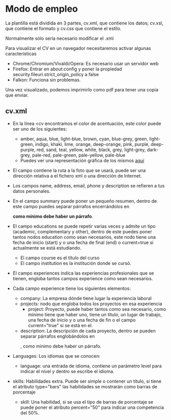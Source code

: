 # Modo de empleo

La plantilla está dividida en 3 partes, cv.xml, que contiene los datos; cv.xsl, que contiene el formato y cv.css que contiene el estilo.
  
Normalmente sólo sería necesario modificar el .xml

Para visualizar el CV en un navegador necesitaremos activar algunas características
* Chrome/Chromium/Vivaldi/Opera: Es necesario usar un servidor web
* Firefox: Entrar en about:config y poner la propiedad security.fileuri.strict_origin_policy a false
* Falkon: Funciona sin problemas.
  
Una vez visualizado, podemos imprimirlo como pdf para tener una copia que enviar.

## cv.xml

* En la línea <cv encontramos el color de acentuación, este color puede ser uno de los siguientes:

    - amber, aqua, blue, light-blue, brown, cyan, blue-grey, green, light-green, indigo, khaki, lime, orange, deep-orange, pink, purple, deep-purple, red, sand, teal, yellow, white, black, grey, light-grey, dark-grey, pale-red, pale-green, pale-yellow, pale-blue
    - Puedes ver una representación gráfica de los mismos [aquí](https://www.w3schools.com/w3css/w3css_colors.asp)

* El campo <photo> contiene la ruta a la foto que se usará, puede ser una dirección relativa a el fichero xml o una dirección de Internet.

* Los campos name, address, email, phone y description se refieren a tus datos personales.

* En el campo summary puede poner un pequeño resumen, dentro de este campo puedes separar párrafos encerrándolos en <p></p> **como mínimo debe haber un párrafo**.

* El campo educations se puede repetir varias veces y admite un tipo (academic, complementary y other), dentro de este puedes poner tantos nodos education como sean necesarios, este nodo tiene una fecha de inicio (start) y o una fecha de final (end) o current=true si actualmente se está estudiando.

    - El campo course es el título del curso
    - El campo institution es la institución donde se cursó.


* El campo experiences indica las experiencias profesionales que se tienen, engloba tantos campos experience como sean necesarios.

* Cada campo experience tiene los siguientes elementos:
    - company: La empresa dónde tiene lugar la experiencia laboral
    - projects: nodo que engloba todos los proyectos en esa experiencia
        + project: Proyecto, puede haber tantos como sea necesario, como mínimo tiene que haber uno, tiene un título, un lugar de trabajo, una fecha de inicio y o una fecha de fin o el campo current="true" si se está en el.
	+ description: La descripción de cada proyecto, dentro se pueden separar párrafos englobándolos en <p></p>, como mínimo debe haber un párrafo.

* Languages: Los idiomas que se conocen:
    - language: una entrada de idioma, contiene un parámetro level para indicar el nivel y dentro se escribe el idioma.

* skills: Habilidades extra. Puede ser simple o contener un título, si tiene el atributo type="bars" las habilidades se mostrarán como barras de porcentaje
    - skill: Una habilidad, si se usa el tipo de barras de porcentaje se puede poner el atributo percent="50" para indicar una competencia del 50%.